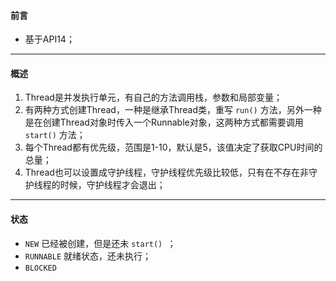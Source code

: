 #### 前言
+ 基于API14；

---

#### 概述
1. Thread是并发执行单元，有自己的方法调用栈，参数和局部变量；
2. 有两种方式创建Thread，一种是继承Thread类，重写 `run()` 方法，另外一种是在创建Thread对象时传入一个Runnable对象，这两种方式都需要调用 `start()` 方法；
3. 每个Thread都有优先级，范围是1-10，默认是5，该值决定了获取CPU时间的总量；
4. Thread也可以设置成守护线程，守护线程优先级比较低，只有在不存在非守护线程的时候，守护线程才会退出；

---

#### 状态
+ `NEW` 已经被创建，但是还未 `start() `；
+ `RUNNABLE` 就绪状态，还未执行；
+ `BLOCKED`
